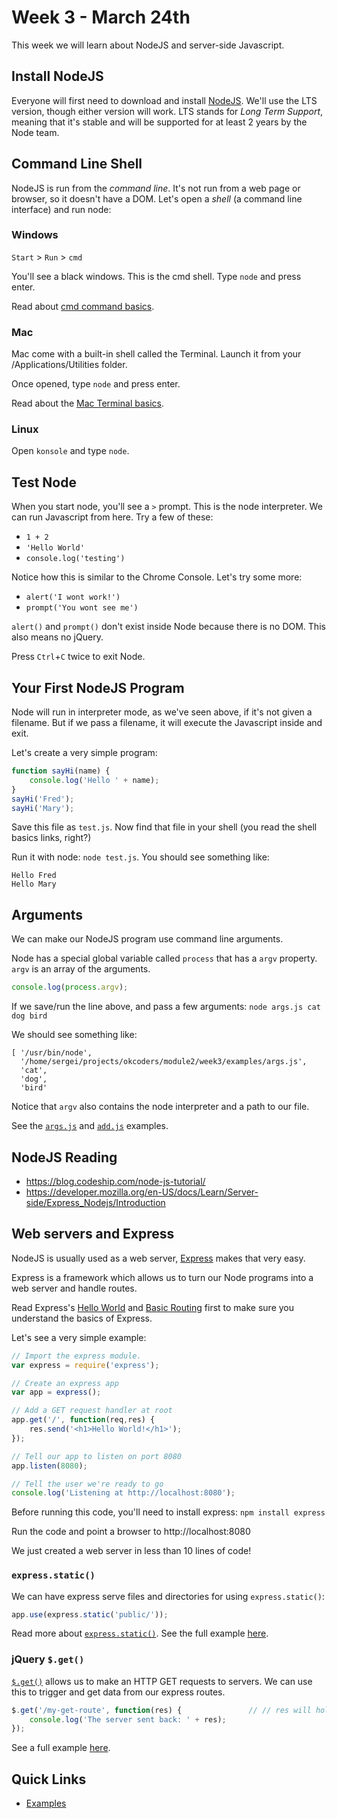 # Week 3 - March 24th

This week we will learn about NodeJS and server-side Javascript.

## Install NodeJS
Everyone will first need to download and install [NodeJS](https://nodejs.org/en/).  We'll use the LTS version, though either version will work.  LTS stands for _Long Term Support_,  meaning that it's stable and will be supported for at least 2 years by the Node team.

## Command Line Shell
NodeJS is run from the _command line_.  It's not run from a web page or browser, so it doesn't have a DOM.  Let's open a _shell_ (a command line interface) and run node:

### Windows
`Start` > `Run` > `cmd`

You'll see a black windows.  This is the cmd shell.  Type `node` and press enter.

Read about [cmd command basics](https://www.digitalcitizen.life/command-prompt-how-use-basic-commands).

### Mac
Mac come with a built-in shell called the Terminal. Launch it from your /Applications/Utilities folder.

Once opened, type `node` and press enter.

Read about the [Mac Terminal basics](http://blog.teamtreehouse.com/introduction-to-the-mac-os-x-command-line).

### Linux
Open `konsole` and type `node`.


## Test Node
When you start node, you'll see a `>` prompt.  This is the node interpreter.  We can run Javascript from here.  Try a few of these:
- `1 + 2`
- `'Hello World'`
- `console.log('testing')`

Notice how this is similar to the Chrome Console. Let's try some more:
- `alert('I wont work!')`
- `prompt('You wont see me')`

`alert()` and `prompt()` don't exist inside Node because there is no DOM. This also means no jQuery.

Press `Ctrl`+`C` twice to exit Node.

## Your First NodeJS Program
Node will run in interpreter mode, as we've seen above, if it's not given a filename.  But if we pass a filename, it will execute the Javascript inside and exit.

Let's create a very simple program:
```js
function sayHi(name) {
    console.log('Hello ' + name);
}
sayHi('Fred');
sayHi('Mary');
```

Save this file as `test.js`.  Now find that file in your shell (you read the shell basics links, right?)

Run it with node: `node test.js`.  You should see something like:
```
Hello Fred
Hello Mary
```

## Arguments
We can make our NodeJS program use command line arguments.

Node has a special global variable called `process` that has a `argv` property.  `argv` is an array of the arguments.

```js
console.log(process.argv);
```
If we save/run the line above, and pass a few arguments:
`node args.js cat dog bird`

We should see something like:
```
[ '/usr/bin/node',
  '/home/sergei/projects/okcoders/module2/week3/examples/args.js',
  'cat',
  'dog',
  'bird'
```

Notice that `argv` also contains the node interpreter and a path to our file.

See the [`args.js`](examples/args.js) and [`add.js`](examples/add.js) examples.

## NodeJS Reading
- https://blog.codeship.com/node-js-tutorial/
- https://developer.mozilla.org/en-US/docs/Learn/Server-side/Express_Nodejs/Introduction


## Web servers and Express
NodeJS is usually used as a web server, [Express](https://expressjs.com/) makes that very easy.

Express is a framework which allows us to turn our Node programs into a web server and handle routes.

Read Express's [Hello World](https://expressjs.com/en/starter/hello-world.html) and
[Basic Routing](https://expressjs.com/en/starter/basic-routing.html) first to make sure you understand the basics of Express.

Let's see a very simple example:

```js
// Import the express module.
var express = require('express');

// Create an express app
var app = express();

// Add a GET request handler at root
app.get('/', function(req,res) {
	res.send('<h1>Hello World!</h1>');
});

// Tell our app to listen on port 8080
app.listen(8080);

// Tell the user we're ready to go
console.log('Listening at http://localhost:8080');
```

Before running this code, you'll need to install express: `npm install express`

Run the code and point a browser to http://localhost:8080

We just created a web server in less than 10 lines of code!

### `express.static()`
We can have express serve files and directories for using `express.static()`:

```js
app.use(express.static('public/'));
```
Read more about [`express.static()`](https://expressjs.com/en/starter/static-files.html).  See the full example [here](examples/express-static).


### jQuery `$.get()`
[`$.get()`](https://api.jquery.com/jQuery.get/) allows us to make an HTTP GET requests to servers.  We can use this to trigger and get data from our express routes.

```js
$.get('/my-get-route', function(res) {               // // res will hold the server response
    console.log('The server sent back: ' + res);
});
```

See a full example [here](examples/express-jquery-get).

## Quick Links
- [Examples](examples.md)
